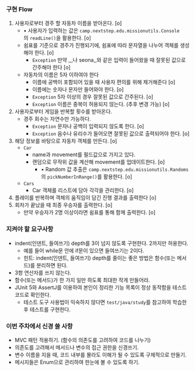 ### 구현 Flow

1. 사용자로부터 경주 할 자동차 이름을 받아온다. [o]
   - • 사용자가 입력하는 값은 `camp.nextstep.edu.missionutils.Console`의 `readLine()`을 활용한다. [o]
   - 쉼표를 기준으로 경주가 진행되기에, 쉼표에 따라 문자열을 나누어 객체를 생성해야 한다. [o]
     - `Exception` 만약 ,,,나 seona,,와 같은 입력이 들어왔을 때 잘못된 값으로 간주해야 한다 [o]
   - 자동차의 이름은 5자 이하여야 한다
     - 이름에 공백이 포함되어 있을 때 사용자 편의를 위해 제거해준다 [o]
     - 이름에는 숫자나 문자만 들어와야 한다. [o]
     - `Exception` 5자 이상의 경우 잘못된 값으로 간주된다. [o]
     - `Exception` 이름은 중복이 허용되지 않는다. (추후 변경 가능) [o]
2. 사용자로부터 게임을 반복할 횟수를 받아온다.
   - 경주 회수는 자연수만 가능하다.
     - `Exception` 문자나 공백이 입력되지 않도록 한다. [o]
     - `Exception` 음수나 유리수가 들어오면 잘못된 값으로 출력되어야 한다. [o]
3. 해당 정보를 바탕으로 자동차 객체를 만든다. [o]
    - `Car`
        - name과 movement를 필드값으로 가지고 있다.
        - 랜덤으로 무작위 값을 계산해 movement를 업데이트한다. [o]
            - • Random 값 추출은 `camp.nextstep.edu.missionutils.Randoms`의 `pickNumberInRange()`를 활용한다. [o]
    - `Cars`
        - Car 객체를 리스트에 담아 각각을 관리한다. [o]
4. 플레이를 반복하며 객체의 움직임이 담긴 진행 결과를 출력한다 [o]
5. 회차가 끝났을 때 최종 우승자를 출력한다. [o]
    - 만약 우승자가 2명 이상이라면 쉼표를 통해 함께 출력한다. [o]

### 지켜야 할 요구사항

- indent(인덴트, 들여쓰기) depth를 3이 넘지 않도록 구현한다. 2까지만 허용한다.
    - 예를 들어 while문 안에 if문이 있으면 들여쓰기는 2이다.
    - 힌트: indent(인덴트, 들여쓰기) depth를 줄이는 좋은 방법은 함수(또는 메서드)를 분리하면 된다.
- 3항 연산자를 쓰지 않는다.
- 함수(또는 메서드)가 한 가지 일만 하도록 최대한 작게 만들어라.
- JUnit 5와 AssertJ를 이용하여 본인이 정리한 기능 목록이 정상 동작함을 테스트 코드로 확인한다.
    - 테스트 도구 사용법이 익숙하지 않다면 `test/java/study`를 참고하여 학습한 후 테스트를 구현한다.

### 이번 주차에서 신경 쓸 사항

- MVC 패턴 적용하기. (함수의 의존도를 고려하여 코드를 나누기)
- 의존도를 고려해서 메서드나 변수의 접근 권한을 신경쓰기.
- 변수 이름을 지을 때, 코드 내부를 몰라도 이해가 될 수 있도록 구체적으로 만들기.
- 메시지들은 Enum으로 관리하여 한눈에 볼 수 있도록 하기.